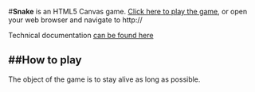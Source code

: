 #**Snake**
is an HTML5 Canvas game. [Click here to play the game](http://), or open your web browser and navigate to http://

Technical documentation [can be found here](http://)

##**How to play**
---
The object of the game is to stay alive as long as possible. 